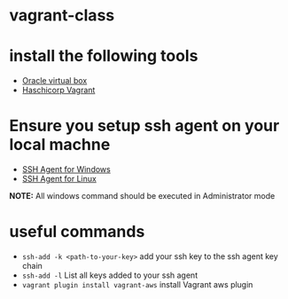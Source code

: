 # vagrant-class

# install the following tools
-  [Oracle virtual box](https://www.virtualbox.org/wiki/Downloads)
- [Haschicorp Vagrant](https://developer.hashicorp.com/vagrant/install)

# Ensure you setup ssh agent on your local machne
- [SSH Agent for Windows](https://learn.microsoft.com/en-us/windows-server/administration/openssh/openssh_install_firstuse?tabs=gui)
- [SSH Agent for Linux](https://ubuntu.com/server/docs/service-openssh)

**NOTE:** All windows command should be executed in Administrator mode

# useful commands
- `ssh-add -k <path-to-your-key>` add your ssh key to the ssh agent key chain
- `ssh-add -l` List all keys added to your ssh agent 
- `vagrant plugin install vagrant-aws` install Vagrant aws plugin
       